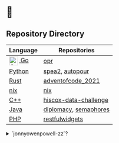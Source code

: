 # 🌊

## Repository Directory

| Language | Repositories |
| -------- | ----------- |
| [<img src="https://unpkg.com/simple-icons@v7/icons/go.svg" alt="Go" align=left width=24 style="fill:#00ADD8;">&nbsp;Go](https://go.dev/) | [opr](https://github.com/jonnyowenpowell/opr/) |
| [Python](https://www.python.org/) | [spea2](https://github.com/jonnyowenpowell/spea2/), [autopour](https://github.com/jonnyowenpowell/autopour/) |
| [Rust](https://www.rust-lang.org/) | [adventofcode_2021](https://github.com/jonnyowenpowell/adventofcode_2021/) |
| [nix](https://nixos.org/) | [nix](https://github.com/jonnyowenpowell/nix/) |
| [C++](https://www.stroustrup.com/) | [hiscox-data-challenge](https://github.com/jonnyowenpowell/hiscox-data-challenge/) |
| [Java](https://dev.java/) | [diplomacy](https://github.com/jonnyowenpowell/diplomacy/), [semaphores](https://github.com/jonnyowenpowell/semaphores/) |
| [PHP](https://www.php.net/) | [restfulwidgets](https://github.com/jonnyowenpowell/restfulwidgets/) |

<details>
<summary>`jonnyowenpowell-zz`?</summary>
Who is `jonnyowenpowell-zz`? A previous me, who lost their 2FA key and backup codes! GitHub kindly suffixed the old account `-zz` to make way for this one.
</details>
